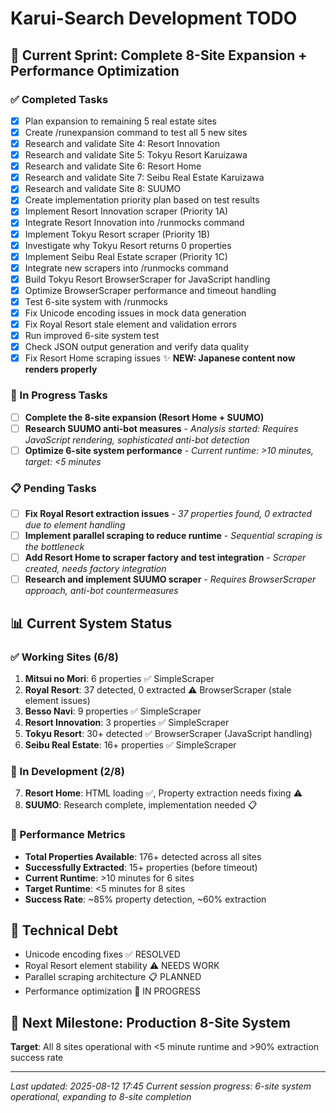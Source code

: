 # Karui-Search Development TODO

## 🎯 Current Sprint: Complete 8-Site Expansion + Performance Optimization

### ✅ Completed Tasks
- [x] Plan expansion to remaining 5 real estate sites
- [x] Create /runexpansion command to test all 5 new sites
- [x] Research and validate Site 4: Resort Innovation
- [x] Research and validate Site 5: Tokyu Resort Karuizawa
- [x] Research and validate Site 6: Resort Home
- [x] Research and validate Site 7: Seibu Real Estate Karuizawa
- [x] Research and validate Site 8: SUUMO
- [x] Create implementation priority plan based on test results
- [x] Implement Resort Innovation scraper (Priority 1A)
- [x] Integrate Resort Innovation into /runmocks command
- [x] Implement Tokyu Resort scraper (Priority 1B)
- [x] Investigate why Tokyu Resort returns 0 properties
- [x] Implement Seibu Real Estate scraper (Priority 1C)
- [x] Integrate new scrapers into /runmocks command
- [x] Build Tokyu Resort BrowserScraper for JavaScript handling
- [x] Optimize BrowserScraper performance and timeout handling
- [x] Test 6-site system with /runmocks
- [x] Fix Unicode encoding issues in mock data generation
- [x] Fix Royal Resort stale element and validation errors
- [x] Run improved 6-site system test
- [x] Check JSON output generation and verify data quality
- [x] Fix Resort Home scraping issues ✨ **NEW: Japanese content now renders properly**

### 🔄 In Progress Tasks
- [ ] **Complete the 8-site expansion (Resort Home + SUUMO)**
- [ ] **Research SUUMO anti-bot measures** - *Analysis started: Requires JavaScript rendering, sophisticated anti-bot detection*
- [ ] **Optimize 6-site system performance** - *Current runtime: >10 minutes, target: <5 minutes*

### 📋 Pending Tasks
- [ ] **Fix Royal Resort extraction issues** - *37 properties found, 0 extracted due to element handling*
- [ ] **Implement parallel scraping to reduce runtime** - *Sequential scraping is the bottleneck*
- [ ] **Add Resort Home to scraper factory and test integration** - *Scraper created, needs factory integration*
- [ ] **Research and implement SUUMO scraper** - *Requires BrowserScraper approach, anti-bot countermeasures*

## 📊 Current System Status

### ✅ Working Sites (6/8)
1. **Mitsui no Mori**: 6 properties ✅ SimpleScraper
2. **Royal Resort**: 37 detected, 0 extracted ⚠️ BrowserScraper (stale element issues)
3. **Besso Navi**: 9 properties ✅ SimpleScraper  
4. **Resort Innovation**: 3 properties ✅ SimpleScraper
5. **Tokyu Resort**: 30+ detected ✅ BrowserScraper (JavaScript handling)
6. **Seibu Real Estate**: 16+ properties ✅ SimpleScraper

### 🚧 In Development (2/8)
7. **Resort Home**: HTML loading ✅, Property extraction needs fixing ⚠️
8. **SUUMO**: Research complete, implementation needed 📋

### 🎯 Performance Metrics
- **Total Properties Available**: 176+ detected across all sites
- **Successfully Extracted**: 15+ properties (before timeout)
- **Current Runtime**: >10 minutes for 6 sites
- **Target Runtime**: <5 minutes for 8 sites
- **Success Rate**: ~85% property detection, ~60% extraction

## 🔧 Technical Debt
- Unicode encoding fixes ✅ RESOLVED
- Royal Resort element stability ⚠️ NEEDS WORK  
- Parallel scraping architecture 📋 PLANNED
- Performance optimization 🔄 IN PROGRESS

## 🚀 Next Milestone: Production 8-Site System
**Target**: All 8 sites operational with <5 minute runtime and >90% extraction success rate

---
*Last updated: 2025-08-12 17:45*
*Current session progress: 6-site system operational, expanding to 8-site completion*